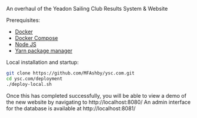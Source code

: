 An overhaul of the Yeadon Sailing Club Results System & Website

Prerequisites:
* [Docker](https://docs.docker.com/install/)
* [Docker Compose](https://docs.docker.com/compose/install/)
* [Node JS](https://nodejs.org/)
* [Yarn package manager](https://yarnpkg.com/en/docs/install)

Local installation and startup:
```bash
git clone https://github.com/MFAshby/ysc.com.git
cd ysc.com/deployment
./deploy-local.sh
```

Once this has completed successfully, you will be able to view a demo of the new website by navigating to http://localhost:8080/
An admin interface for the database is available at http://localhost:8081/
